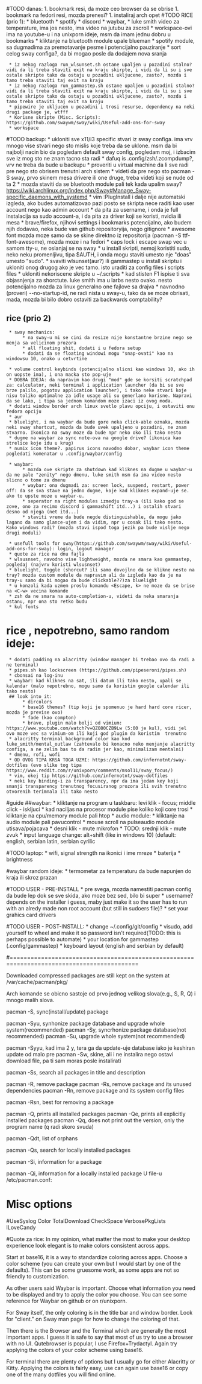 #TODO danas:
     1. bookmark resi, da moze ceo browser da se obrise
     1. bookmark na fedori resi, mozda prenesi?
     1. instaliraj arch opet
#TODO RICE (prio 1):
     * bluetooth
     * spotify
     * discord
     * waybar,
          * luke smith video za temperature, ima jos nesto, ima video na jutubu za zscroll
          * workspace-ovi ima na youtube-u i na unixporn ideje, msm da imam jednu dobru u bookmarks
          * kliktanje na bluetooth module upale blueman
          * spotify module, sa dugmadima za premotavanje pesme i potencijalno pauziranje
     * sort celog sway configa?, da bi mogao posle da dodajem nova sranja

     * iz nekog razloga run_wlsunset.sh ostane upaljen u pozadini stalno? vidi da li treba staviti exit na kraju skirpte, i vidi da li su i sve ostale skripte tako da ostaju u pozadini ukljucene, zasto?, mozda i tamo treba staviti taj exit na kraju
     * iz nekog razloga run_gammastep.sh ostane upaljen u pozadini stalno? vidi da li treba staviti exit na kraju skirpte, i vidi da li su i sve ostale skripte tako da ostaju u pozadini ukljucene, zasto?, mozda i tamo treba staviti taj exit na kraju
     * pipewire je ukljucen u pozadini i trosi resurse, dependency na neki drugi package je, wtfff
     * Korisne skripte (Misc. Scripts): https://github.com/swaywm/sway/wiki/Useful-add-ons-for-sway
     * workspace


#TODO backup:
     * ukloniti sve x11/i3 specific stvari iz sway configa. ima vrv mnogo vise stvari nego sto mislis koje treba da se uklone. msm da bi najbolji nacin bio da pogledam default sway config, pogledam moj, i izbacim sve iz mog sto ne znam tacno sta radi
     * dafuq is .config/zsh/.zcompdump?, vrv ne treba da bude u backupu
     * proveriti u virtual machine da li sve radi pre nego sto obrisem trenutni arch sistem
     * videti da pre nego sto pacman -S sway, prvo skinem mesa drivere ili one druge, treba videti koji se nude od ta 2
     * mozda staviti da se bluetooth module pali tek kada upalim sway? https://wiki.archlinux.org/index.php/Sway#Manage_Sway-specific_daemons_with_systemd
     * vim :PlugInstall i dalje nije automatski izgleda, ako budes automatizovao pazi posto se skripta nece raditi kao user account nego kao admin account
     * da pita za username, i onda je full instalacija sa sudo account-a, i da pita za driver koji se koristi, nvidia ili mesa
     * brave/firefox, njihovi settings i bookmarks potencijalno, ako budem njih dodavao, neka bude van github repositoryija, nego gitignore
     * awesome font mozda moze samo da se skine direktno iz repositorija (pacman -S ttf-font-awesome), mozda moze i na fedori
     * caps lock i escape swap vec u samom tty-u, ne oslanjaj se na sway
     * u install skripti, nemoj koristiti sudo, neko neku promenljivu, tipa $AUTH, i onda mogu staviti umesto nje "doas" umesto "sudo".
     * svaviti wlsunset(aur?) ili gammastep u install skriptu i ukloniti onog drugog ako je vec tamo. isto uraditi za config files i scripts files
     * ukloniti nekoriscene skripte u ~/.scripts
     * kad stisten F1 ispise ti sva objasnjenja za shorctute. luke smith ima u larbs nesto ovako. nesto potencijalno mozda za linux generalno one fajlove sa drajva
     * navnodno (proveri) --no-startup-id, ne radi nista u sway-u, tako da se moze obrisati, mada, mozda bi bilo dobro ostaviti za backwards comptability?

## rice (prio 2)
     * sway mechanics:
          * na sway-u mi se cini da resize nije konstantne brzine nego se menja sa velicinom prozora
          * all floating shit, dodati i u fedora setup
          * dodati da se floating windowi mogu "snap-ovati" kao na windowsu 10, onako u cetvrtine

     * volume control keybinds (potencijalno slicni kao windows 10, ako ih on uopste ima), i ona macka sto pop-uje
     * DOBRA IDEJA: da napravim kao drugi "mod" gde se korsiti scratchpad za: calculator, neki terminal i application launcher (da bi se sve brze palilo, pogotov application launcher), i tako neke stvari koje nisu toliko optimalne za idle usage ali su generlano korisne. Napravi da se lako, i tipa sa jednom komandom moze izaci iz ovog moda.
     * dodati window border arch linux svetlo plavu opciju, i ostaviti onu fedora opciju
     * aur
     * bluelight, i na waybar da bude gore neka click-able oznaka, mozda neki sway shortcut, mozda da bude uvek upaljeno u pozadini, ne znam stvarno. Ikonica na sway moze da bude npr neko oko ili tako nesto
     * dugme na waybar za sync note-ova na google drive? (ikonica kao strelice koje idu u krug)
     * numix icon theme?. papirus icons navodno dobar, waybar icon theme pogledati komenatar u .config/waybar/config

     * waybar:
          * mozda ove skripte za shutdown kad kliknes na dugme u waybar-u da ne pale "zenity" nego dmenu, luke smith msm da ima video nesto slicno o tome za dmenu
          * waybar: ona dugmadi za: screen lock, suspend, restart, power off: da se sva stave na jedno dugme, koje kad kliknes expand-uje se. ako to upste moze u waybar-u.
          * seperator na right modules izmedju tray-a (ili kako god se zove, ono za recimo discord i gammashift itd...) i ostalih stvari desno od njega (net itd...)
          * staviti vreme da bude negde distinguishable, da mogu jako lagano da samo glance-ujem i da vidim, npr u cosak ili tako nesto. Kako windows radi? (mozda stavi ispod toga jezik pa bude vislje nego drugi moduli)

     * usefull tools for sway(https://github.com/swaywm/sway/wiki/Useful-add-ons-for-sway): login, logout manager
     * quote za rice na dnu fajla
     * wlsusnset, navodno vise lightweight, mozda ne smara kao gammastep, pogledaj (najvrv koristi wlsusnset)
     * bluelight, toggle (shorcut? ili samo dovojlno da se klikne nesto na tray? mozda custom module da napravim ali da izgleda kao da je na tray-u samo da bi mogao da bude clickable??)za bluelight
     * u konzoli kada uzmem proslu komandu <Escape, k> ne moze da se brise na <C-w> vecina komande
     * zsh da ne smara na auto-completion-u, videti da neka smaranja ostanu, npr ona sto retko budu
     * kul fonts

# rice , nepotrebno, samo random ideje:
     * dodati padding na alacritty (window manager bi trebao ovo da radi a ne terminal)
     * pipes.sh kao lockscreen (https://github.com/pipeseroni/pipes.sh)
     * cbonsai na log-inu
     * waybar: kad kliknes na sat, ili datum ili tako nesto, upali se kalendar (malo nepotrebno, mogu samo da koristim google calendar ili tako nesto)
     ## look into it:
          * dircolors
          * base16 themes? (tip koji je spomenuo je hard hard core ricer, mozda je previse ovo)
          * fade (kao compton)
          * brave, plugin malo bolji od vimium: https://www.youtube.com/watch?v=QZO80CZB9Lw (5:00 je kul), vidi jel ovo moze vec sa vimium-om ili koji god plugin da koristim  trenutno
     * alacritty terminal background color kao kod luke_smith/mental_outlaw (zahtevalo bi konacno neko menjanje alacritty configa, a ne zelim bas to da radim jer kao, minimalizam mentalni)
     * dmenu, rofi, wofi
     * OD OVOG TIPA KRSA TOGA UZMI: https://github.com/infernotnt/sway-dotfiles (evo slike tog tipa https://www.reddit.com/r/unixporn/comments/msol11/sway_focus/)
     * vim, okej tip https://github.com/infernotnt/sway-dotfiles
     * neki key binding-i za transparency, npr da ima jedan key koji smanji transparency trenutnog focusiranog prozora ili svih trenutno otvorenih terimnala ili tako nesto




#guide
##waybar:
     * kliktanje na program u taskbaru: levi klik - focus; middle click - iskljuci
     * kad naciljas na procesor module pise koliko koji core trosi
     * kliktanje na cpu/memory module pali htop
     * audio module:
          * kliktanje na audio module pali pavucontrol
          * mouse scroll na pulseaudio module utisava/pojacava
          * desni klik - mute mikrofon
          * TODO: srednji klik - mute zvuk
     * input language change: alt+shift (like in windows 10) (default: english, serbian latin, serbian cyrilic

#TODO laptop:
     * wifi, signal strength na ikonici i ime mreze
     * baterija
     * brightness

#waybar random ideje:
     * termometar za temperaturu da bude napunjen do kraja ili skroz prazan


#TODO USER - PRE-INSTALL
     * pre svega, mozda namestiti pacman config da bude lep dok se sve skida, ako moze bez sed, bilo bi super
     * username? depends on the installer i guess, maby just make it so the user has to run with an alredy made non root account (but still in sudoers file)?
     * set your grahics card drivers

#TODO USER - POST-INSTALL:
     * change ~/.config/git/config
     * visudo, add yourself to wheel and make it so password isn't required(TODO: this is perhaps possible to automate)
     * your location for gammastep (.config/gammastep)
     * keyboard layout (english and serbian by default)

#===========================================================================================


Downloaded compressed packages are still kept on the system at /var/cache/pacman/pkg/

Arch komande se obicno sastoje od prvo jednog velikog slova(e.g., S, R, Q) i mnogo malih slova.



pacman -S, sync(install/update) package

pacman -Syu, synhonize package database and upgrade whole system(recommended)
pacman -Sy, syncrhonize package database(not recommended)
pacman -Su, upgrade whole system(not recommended)

pacman -Syyu, kad ima 2 y, tera ga da update-uje database iako je keshiran update od malo pre
pacman -Sw, skine, ali i ne instalira nego ostavi download file, pa ti sam moras posle instalirati

pacman -Ss, search all packages in title and description

pacman -R, remove package
pacman -Rs, remove package and its unused dependencies
pacman -Rn, remove package and its system config files

pacman -Rsn, best for removing a package

pacman -Q, prints all installed packages
pacman -Qe, prints all explicitly installed packages
pacman -Qq, does not print out the version, only the program name (q radi skoro svuda)

pacman -Qdt, list of orphans

pacman -Qs, search for locally installed packages

pacman -Si, information for a package

pacman -Qi, information for a locally installed package
U file-u /etc/pacman.conf:

# Misc options
#UseSyslog
Color
TotalDownload
CheckSpace
VerbosePkgLists
ILoveCandy

#Quote za rice:
In my opinion, what matter the most to make your desktop experience look elegant is to make colors consistent across apps.

Start at base16, it is a way to standardize coloring across apps. Choose a color scheme (you can create your own but I would start by one of the defaults). This can be some gruesome work, as some apps are not so friendly to customization.

As other users said Waybar is important. Choose what information you need to be displayed and try to apply the color you choose. You can see some reference for Waybar on github or on r/unixporn.

For Sway itself, the only coloring is in the title bar and window border. Look for "client.<class>" on Sway man page for how to change the coloring of that.

Then there is the Browser and the Terminal which are generally the most important apps. I guess it is safe to say that most of us try to use a browser with no UI. Qutebrowser is popular, I use Firefox+Trydactyl. Again try applying the colors of your color scheme using base16.

For terminal there are plenty of options but I usually go for either Alacritty or Kitty. Applying the colors is fairly easy, use can again use base16 or copy one of the many dotfiles you will find online.
